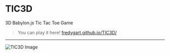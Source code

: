 # TIC3D
3D Babylon.js Tic Tac Toe Game

>You can play it here! [fredygart.github.io/TIC3D/](https://fredygart.github.io/TIC3D/)
---
![TIC3D Image](https://fredygart.github.io/TIC3D/tic3DIcon.png)
